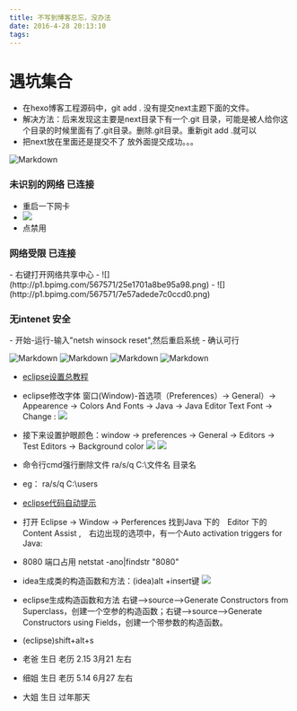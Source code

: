 ```yaml
---
title: 不写到博客总忘，没办法
date: 2016-4-28 20:13:10
tags:
---
```


# 遇坑集合
- 在hexo博客工程源码中，git add . 没有提交next主题下面的文件。
- 解决方法：后来发现这主要是next目录下有一个.git 目录，可能是被人给你这个目录的时候里面有了.git目录。删除.git目录。重新git add .就可以
- 把next放在里面还是提交不了  放外面提交成功。。。

![Markdown](http://i1.bvimg.com/595109/fc69b1e85402532b.png)

<h3>未识别的网络 已连接</h3>

- 重启一下网卡
- ![](http://i1.piimg.com/567571/b95efdac391e9bb6.png)
- 点禁用

<h3>网络受限 已连接</h3>
- 右键打开网络共享中心
- ![](http://p1.bpimg.com/567571/25e1701a8be95a98.png)
- ![](http://p1.bpimg.com/567571/7e57adede7c0ccd0.png)

<h3>无intenet 安全</h3>
- 开始-运行-输入"netsh winsock reset",然后重启系统
- 确认可行


![Markdown](http://i1.bvimg.com/595109/21803abe57b36847.png)
![Markdown](http://i4.bvimg.com/595109/61019905635d9918.png)
![Markdown](http://i1.bvimg.com/595109/ce2a046611e66589.png)
![Markdown](http://oyhm15net.bkt.clouddn.com/2017-12-01_105414.png)

- [eclipse设置总教程](https://www.cnblogs.com/xiezhidong/p/6048256.html)
- eclipse修改字体 窗口(Window)-首选项（Preferences）-> General）->  Appearence  ->  Colors And Fonts -> Java ->  Java Editor Text Font  ->  Change :
![](https://images2015.cnblogs.com/blog/1036228/201611/1036228-20161109194304405-1376964950.png)
- 接下来设置护眼颜色：window -> preferences ->  General -> Editors -> Test Editors -> Background color
![](https://images2015.cnblogs.com/blog/1036228/201611/1036228-20161109194850811-1374728529.png)
![](https://images2015.cnblogs.com/blog/1036228/201611/1036228-20161109194919092-671376366.png)


- 命令行cmd强行删除文件 ra/s/q C:\文件名 目录名
- eg： ra/s/q C:\users

- [eclipse代码自动提示](https://blog.csdn.net/tonghuawanli/article/details/53021673)
- 打开 Eclipse -> Window -> Perferences 找到Java 下的　Editor 下的　Content Assist ,　右边出现的选项中，有一个Auto activation triggers for Java:
- 8080 端口占用  netstat -ano|findstr "8080"

- idea生成类的构造函数和方法：(idea)alt +insert键
![](http://oyj1fkfcr.bkt.clouddn.com/%E6%B7%B1%E5%BA%A6%E6%88%AA%E5%9B%BE_20180710084958.png)
- eclipse生成构造函数和方法 右键—>source—>Generate Constructors from Superclass，创建一个空参的构造函数；右键—>source—>Generate Constructors using Fields，创建一个带参数的构造函数。
- (eclipse)shift+alt+s


- 老爸 生日 老历 2.15  3月21 左右
- 细姐 生日 老历 5.14  6月27 左右
- 大姐 生日 过年那天
